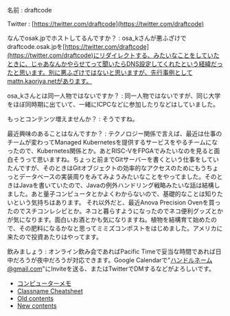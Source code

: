 名前
:   draftcode

Twitter
:   [https://twitter.com/draftcode](https://twitter.com/draftcode)

なんでosak.jpでホストしてるんですか？
:   osa_kさんが悪ふざけでdraftcode.osak.jpを[https://twitter.com/draftcode](https://twitter.com/draftcode)にリダイレクトする、みたいなことをしていたときに、じゃあなんかやらせてって聞いたらDNS設定してくれたという経緯だったと思います。別に悪ふざけではないと思いますが、先行事例としてmattn.kaoriya.netがあります。

osa_kさんとは同一人物ではないですか？
:   同一人物ではないですが、同じ大学をほぼ同時期に出ていて、一緒にICPCなどに参加したりなどはしていました。

もっとコンテンツ増えませんか？
:   そうですね。

最近興味のあることはなんですか？
:   テクノロジー関係で言えば、最近は仕事のチームが変わってManaged Kubernetesを提供するサービスをやるチームになったので、Kubernetes関係とか。あとRISC-VをFPGAでみたいなのを見ると面白そうって思いますね。ちょっと前までGitサーバーを書くという仕事をしていたんですが、そのときはGitオブジェクトの効率的なアクセスのためにもうちょっとデータベースの実装周りをみてみようみたいなことをやってました。そのときはJavaを書いていたので、Javaの例外ハンドリング戦略みたいな話は結構しました。あと量子コンピュータとかよくわからないので、基礎的なことは知りたいという気持ちはあります。
    それ以外だと、最近Anova Precision Ovenを買ったのでスチコンレシピとか。ネコと暮らすようになったのでネコ便利グッズとかが気になります。面白いお酒とかも気になりますね。植物を結構育て始めたので、その肥料になるかなと思ってミミズコンポストをはじめました。アメリカに来たので投資あたりはやってます。

飲みましょう
:   オンライン飲み会であればPacific Timeで妥当な時間であれば日中だろうが夜中だろうが対応できます。Google Calendarで"ハンドルネーム@gmail.com"にInviteを送る、またはTwitterでDMするなどがよろしいです。

* [コンピューターメモ](/others/computer_memo.html)
* [Classname Cheatsheet](/others/classname_cheatsheet.html)
* [Old contents](/old_contents.html)
* [New contents](/contents/)
